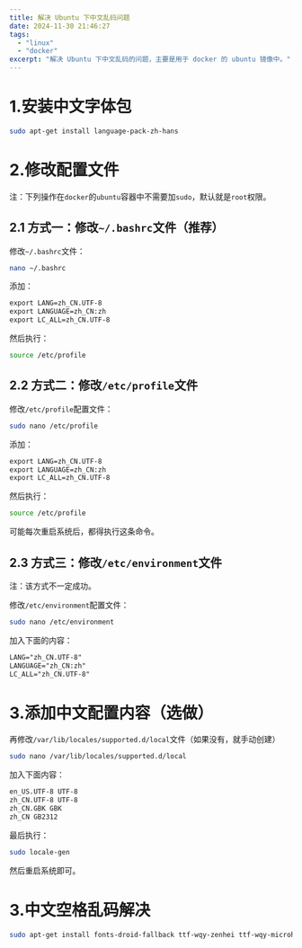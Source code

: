 ```yaml
---
title: 解决 Ubuntu 下中文乱码问题
date: 2024-11-30 21:46:27
tags:
  - "linux"
  - "docker"
excerpt: "解决 Ubuntu 下中文乱码的问题，主要是用于 docker 的 ubuntu 镜像中。"
---
```


# 1.安装中文字体包

```bash
sudo apt-get install language-pack-zh-hans
```

# 2.修改配置文件

注：下列操作在`docker`的`ubuntu`容器中不需要加`sudo`，默认就是`root`权限。

## 2.1 方式一：修改`~/.bashrc`文件（推荐）

修改`~/.bashrc`文件：
```bash
nano ~/.bashrc
```

添加：
```txt
export LANG=zh_CN.UTF-8
export LANGUAGE=zh_CN:zh
export LC_ALL=zh_CN.UTF-8
```

然后执行：
```bash
source /etc/profile
```

## 2.2 方式二：修改`/etc/profile`文件

修改`/etc/profile`配置文件：
```bash
sudo nano /etc/profile
```

添加：
```txt
export LANG=zh_CN.UTF-8
export LANGUAGE=zh_CN:zh
export LC_ALL=zh_CN.UTF-8
```

然后执行：
```bash
source /etc/profile
```
可能每次重启系统后，都得执行这条命令。

## 2.3 方式三：修改`/etc/environment`文件

注：该方式不一定成功。

修改`/etc/environment`配置文件：
```bash
sudo nano /etc/environment
```

加入下面的内容：
```txt
LANG="zh_CN.UTF-8"
LANGUAGE="zh_CN:zh"
LC_ALL="zh_CN.UTF-8"
```

# 3.添加中文配置内容（选做）

再修改`/var/lib/locales/supported.d/local`文件（如果没有，就手动创建）
```bash
sudo nano /var/lib/locales/supported.d/local
```

加入下面内容：
```txt
en_US.UTF-8 UTF-8
zh_CN.UTF-8 UTF-8
zh_CN.GBK GBK
zh_CN GB2312
```

最后执行：
```bash
sudo locale-gen
```

然后重启系统即可。

# 3.中文空格乱码解决

```bash
sudo apt-get install fonts-droid-fallback ttf-wqy-zenhei ttf-wqy-microhei fonts-arphic-ukai fonts-arphic-uming
```